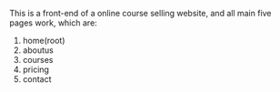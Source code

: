 This is a front-end of a online course selling website, and all main five pages work, which are:

1) home(root)
2) aboutus
3) courses
4) pricing
5) contact